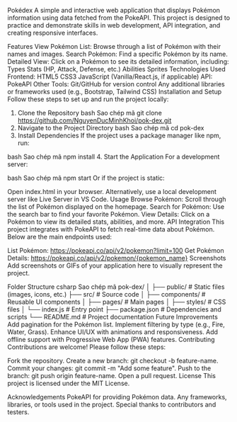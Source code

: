 Pokédex
A simple and interactive web application that displays Pokémon information using data fetched from the PokeAPI. This project is designed to practice and demonstrate skills in web development, API integration, and creating responsive interfaces.

Features
View Pokémon List: Browse through a list of Pokémon with their names and images.
Search Pokémon: Find a specific Pokémon by its name.
Detailed View: Click on a Pokémon to see its detailed information, including:
Types
Stats (HP, Attack, Defense, etc.)
Abilities
Sprites
Technologies Used
Frontend:
HTML5
CSS3
JavaScript (Vanilla/React.js, if applicable)
API:
PokeAPI
Other Tools:
Git/GitHub for version control
Any additional libraries or frameworks used (e.g., Bootstrap, Tailwind CSS)
Installation and Setup
Follow these steps to set up and run the project locally:

1. Clone the Repository
bash
Sao chép mã
git clone https://github.com/NguyenDucMinhKhoi/pok-dex.git
2. Navigate to the Project Directory
bash
Sao chép mã
cd pok-dex
3. Install Dependencies
If the project uses a package manager like npm, run:

bash
Sao chép mã
npm install
4. Start the Application
For a development server:

bash
Sao chép mã
npm start
Or if the project is static:

Open index.html in your browser.
Alternatively, use a local development server like Live Server in VS Code.
Usage
Browse Pokémon: Scroll through the list of Pokémon displayed on the homepage.
Search for Pokémon: Use the search bar to find your favorite Pokémon.
View Details: Click on a Pokémon to view its detailed stats, abilities, and more.
API Integration
This project integrates with PokeAPI to fetch real-time data about Pokémon. Below are the main endpoints used:

List Pokémon: https://pokeapi.co/api/v2/pokemon?limit=100
Get Pokémon Details: https://pokeapi.co/api/v2/pokemon/{pokemon_name}
Screenshots
Add screenshots or GIFs of your application here to visually represent the project.

Folder Structure
csharp
Sao chép mã
pok-dex/
│
├── public/             # Static files (images, icons, etc.)
├── src/                # Source code
│   ├── components/     # Reusable UI components
│   ├── pages/          # Main pages
│   ├── styles/         # CSS files
│   └── index.js        # Entry point
├── package.json        # Dependencies and scripts
└── README.md           # Project documentation
Future Improvements
Add pagination for the Pokémon list.
Implement filtering by type (e.g., Fire, Water, Grass).
Enhance UI/UX with animations and responsiveness.
Add offline support with Progressive Web App (PWA) features.
Contributing
Contributions are welcome! Please follow these steps:

Fork the repository.
Create a new branch: git checkout -b feature-name.
Commit your changes: git commit -m "Add some feature".
Push to the branch: git push origin feature-name.
Open a pull request.
License
This project is licensed under the MIT License.

Acknowledgements
PokeAPI for providing Pokémon data.
Any frameworks, libraries, or tools used in the project.
Special thanks to contributors and testers.
